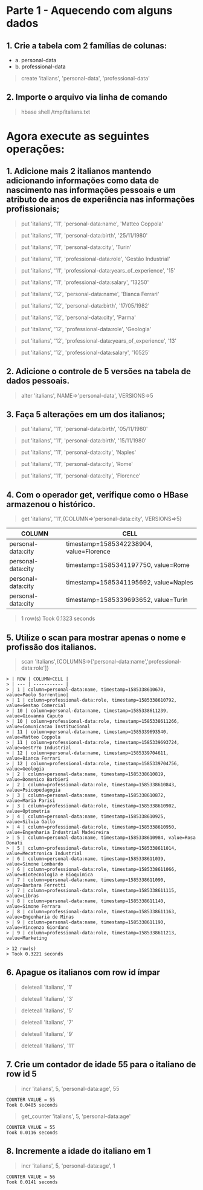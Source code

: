 # Parte 1 - Aquecendo com alguns dados

## 1. Crie a tabela com 2 famílias de colunas:
* a. personal-data
* b. professional-data

> create 'italians', 'personal-data', 'professional-data'
	
## 2. Importe o arquivo via linha de comando

> hbase shell /tmp/italians.txt

# Agora execute as seguintes operações:

## 1. Adicione mais 2 italianos mantendo adicionando informações como data de nascimento nas informações pessoais e um atributo de anos de experiência nas informações profissionais;

> put 'italians', '11', 'personal-data:name',  'Matteo Coppola'

> put 'italians', '11', 'personal-data:birth',  '25/11/1980'

> put 'italians', '11', 'personal-data:city',  'Turin'

> put 'italians', '11', 'professional-data:role',  'Gestão Industrial'

> put 'italians', '11', 'professional-data:years_of_experience',  '15'

> put 'italians', '11', 'professional-data:salary',  '13250'

> put 'italians', '12', 'personal-data:name',  'Bianca Ferrari'

> put 'italians', '12', 'personal-data:birth',  '17/05/1982'

> put 'italians', '12', 'personal-data:city',  'Parma'

> put 'italians', '12', 'professional-data:role',  'Geologia'

> put 'italians', '12', 'professional-data:years_of_experience',  '13'

> put 'italians', '12', 'professional-data:salary',  '10525'
	
## 2. Adicione o controle de 5 versões na tabela de dados pessoais.

> alter 'italians', NAME=>'personal-data', VERSIONS=>5
	
## 3. Faça 5 alterações em um dos italianos;

> put 'italians', '11', 'personal-data:birth',  '05/11/1980'

> put 'italians', '11', 'personal-data:birth',  '15/11/1980'

> put 'italians', '11', 'personal-data:city',  'Naples'

> put 'italians', '11', 'personal-data:city',  'Rome'

> put 'italians', '11', 'personal-data:city',  'Florence'
	
## 4. Com o operador get, verifique como o HBase armazenou o histórico.

> get 'italians', '11',{COLUMN=>'personal-data:city', VERSIONS=>5}
	
| COLUMN | CELL |
| ------ | ---- |
| personal-data:city | timestamp=1585342238904, value=Florence |
| personal-data:city | timestamp=1585341197750, value=Rome |
| personal-data:city | timestamp=1585341195692, value=Naples |
| personal-data:city | timestamp=1585339693652, value=Turin |
	
> 1 row(s)
> Took 0.1323 seconds
	
## 5. Utilize o scan para mostrar apenas o nome e profissão dos italianos.
> scan 'italians',{COLUMNS=>['personal-data:name','professional-data:role']}
	
    > | ROW | COLUMN+CELL |
    > | --- | ----------- |
    > | 1 | column=personal-data:name, timestamp=1585338610670, value=Paolo Sorrentino|
    > | 1 | column=professional-data:role, timestamp=1585338610792, value=Gestao Comercial
    > | 10 | column=personal-data:name, timestamp=1585338611239, value=Giovanna Caputo
    > | 10 | column=professional-data:role, timestamp=1585338611266, value=Comunicacao Institucional
    > | 11 | column=personal-data:name, timestamp=1585339693540, value=Matteo Coppola
    > | 11 | column=professional-data:role, timestamp=1585339693724, value=Gest??o Industrial
    > | 12 | column=personal-data:name, timestamp=1585339704611, value=Bianca Ferrari
    > | 12 | column=professional-data:role, timestamp=1585339704756, value=Geologia
    > | 2 | column=personal-data:name, timestamp=1585338610819, value=Domenico Barbieri
    > | 2 | column=professional-data:role, timestamp=1585338610843, value=Psicopedagogia
    > | 3 | column=personal-data:name, timestamp=1585338610872, value=Maria Parisi
    > | 3 | column=professional-data:role, timestamp=1585338610902, value=Optometria
    > | 4 | column=personal-data:name, timestamp=1585338610925, value=Silvia Gallo
    > | 4 | column=professional-data:role, timestamp=1585338610950, value=Engenharia Industrial Madeireira
    > | 5 | column=personal-data:name, timestamp=1585338610984, value=Rosa Donati
    > | 5 | column=professional-data:role, timestamp=1585338611014, value=Mecatronica Industrial
    > | 6 | column=personal-data:name, timestamp=1585338611039, value=Simone Lombardo
    > | 6 | column=professional-data:role, timestamp=1585338611066, value=Biotecnologia e Bioquimica
    > | 7 | column=personal-data:name, timestamp=1585338611090, value=Barbara Ferretti
    > | 7 | column=professional-data:role, timestamp=1585338611115, value=Libras
    > | 8 | column=personal-data:name, timestamp=1585338611140, value=Simone Ferrara
    > | 8 | column=professional-data:role, timestamp=1585338611163, value=Engenharia de Minas
    > | 9 | column=personal-data:name, timestamp=1585338611190, value=Vincenzo Giordano
    > | 9 | column=professional-data:role, timestamp=1585338611213, value=Marketing

    > 12 row(s)
    > Took 0.3221 seconds



## 6. Apague os italianos com row id ímpar

> deleteall 'italians', '1'

> deleteall 'italians', '3'

> deleteall 'italians', '5'

> deleteall 'italians', '7'

> deleteall 'italians', '9'

> deleteall 'italians', '11'
	
## 7. Crie um contador de idade 55 para o italiano de row id 5

> incr 'italians', 5, 'personal-data:age', 55 
	
```
COUNTER VALUE = 55
Took 0.0485 seconds
```

> get_counter 'italians', 5, 'personal-data:age'
	    
```
COUNTER VALUE = 55
Took 0.0116 seconds
```

## 8. Incremente a idade do italiano em 1
> incr 'italians', 5, 'personal-data:age', 1
	
```
COUNTER VALUE = 56
Took 0.0141 seconds
```
